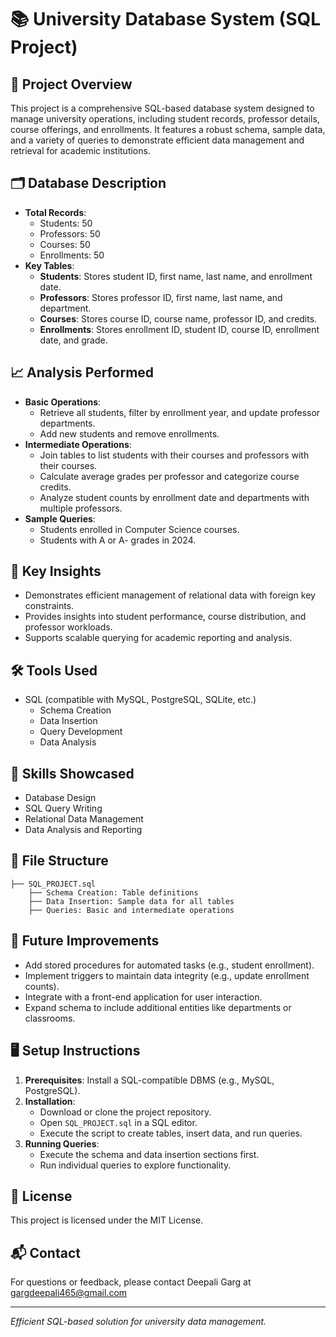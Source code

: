 # 📚 University Database System (SQL Project)

## 📁 Project Overview
This project is a comprehensive SQL-based database system designed to manage university operations, including student records, professor details, course offerings, and enrollments. It features a robust schema, sample data, and a variety of queries to demonstrate efficient data management and retrieval for academic institutions.

## 🗂 Database Description
- **Total Records**:
  - Students: 50
  - Professors: 50
  - Courses: 50
  - Enrollments: 50
- **Key Tables**:
  - **Students**: Stores student ID, first name, last name, and enrollment date.
  - **Professors**: Stores professor ID, first name, last name, and department.
  - **Courses**: Stores course ID, course name, professor ID, and credits.
  - **Enrollments**: Stores enrollment ID, student ID, course ID, enrollment date, and grade.

## 📈 Analysis Performed
- **Basic Operations**:
  - Retrieve all students, filter by enrollment year, and update professor departments.
  - Add new students and remove enrollments.
- **Intermediate Operations**:
  - Join tables to list students with their courses and professors with their courses.
  - Calculate average grades per professor and categorize course credits.
  - Analyze student counts by enrollment date and departments with multiple professors.
- **Sample Queries**:
  - Students enrolled in Computer Science courses.
  - Students with A or A- grades in 2024.

## 🎯 Key Insights
- Demonstrates efficient management of relational data with foreign key constraints.
- Provides insights into student performance, course distribution, and professor workloads.
- Supports scalable querying for academic reporting and analysis.

## 🛠 Tools Used
- SQL (compatible with MySQL, PostgreSQL, SQLite, etc.)
  - Schema Creation
  - Data Insertion
  - Query Development
  - Data Analysis

## 🧠 Skills Showcased
- Database Design
- SQL Query Writing
- Relational Data Management
- Data Analysis and Reporting

## 📎 File Structure
```
├── SQL_PROJECT.sql
    ├── Schema Creation: Table definitions
    ├── Data Insertion: Sample data for all tables
    ├── Queries: Basic and intermediate operations
```

## 🚀 Future Improvements
- Add stored procedures for automated tasks (e.g., student enrollment).
- Implement triggers to maintain data integrity (e.g., update enrollment counts).
- Integrate with a front-end application for user interaction.
- Expand schema to include additional entities like departments or classrooms.

## 🖥 Setup Instructions
1. **Prerequisites**: Install a SQL-compatible DBMS (e.g., MySQL, PostgreSQL).
2. **Installation**:
   - Download or clone the project repository.
   - Open `SQL_PROJECT.sql` in a SQL editor.
   - Execute the script to create tables, insert data, and run queries.
3. **Running Queries**:
   - Execute the schema and data insertion sections first.
   - Run individual queries to explore functionality.

## 📜 License
This project is licensed under the MIT License.

## 📬 Contact
For questions or feedback, please contact Deepali Garg at gargdeepali465@gmail.com

---
*Efficient SQL-based solution for university data management.*
